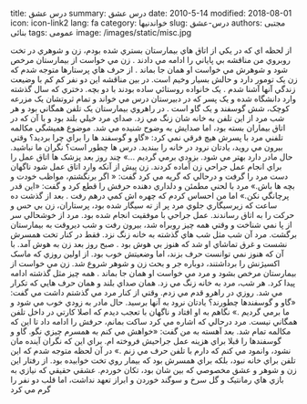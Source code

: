 title: درس عشق
summary: درس عشق
date: 2010-5-14
modified: 2018-08-01
icon:  icon-link2
lang: fa
category: خواندنیها
slug: درس-عشق
authors: مجتبی بنائی
tags: عمومی
image: /images/static/misc.jpg

از لحظه اي که در يکي از اتاق هاي بيمارستان بستري شده بودم، زن و شوهري در تخت روبروي من مناقشه بي پاياني را ادامه مي دادند .    زن مي خواست از بيمارستان مرخص شود و شوهرش مي خواست او همان جا بماند .    از حرف هاي پرستارها متوجه شدم که زن يک تومور دارد و حالش بسيار وخيم است. در بين مناقشه اين دو نفر کم کم با وضيعت زندگي آنها آشنا شدم .    يک خانواده روستائي ساده بودند با دو بچه. دختري که سال گذشته وارد دانشگاه شده و يک پسر که در دبيرستان درس مي خواند و تمام ثروتشان يک مزرعه کوچک، شش گوسفند و يک گاو است .    در راهروي بيمارستان يک تلفن همگاني بود و هر شب مرد از اين تلفن به خانه شان زنگ مي زد. صداي مرد خيلي بلند بود و با آن که در اتاق بيماران بسته بود، اما صدايش به وضوح شنيده مي شد. موضوع هميشگي مکالمه تلفني مرد با پسرش هيچ فرقي نمي کرد: «گاو و گوسفند ها را براي چرا برديد؟ وقتي بيرون مي رويد، يادتان نرود در خانه را ببنديد. درس ها چطور است؟ نگران ما نباشيد. حال مادر دارد بهتر مي شود. بزودي برمي گرديم ...»    چند روز بعد پزشک ها اتاق عمل را براي انجام عمل جراحي زن آماده کردند. زن پيش از آنکه وارد اتاق عمل شود ناگهان دست مرد را گرفت و درحالي که گريه مي کرد گفت: « اگر برنگشتم، مواظب خودت و بچه ها باش.» مرد با لحني مطمئن و دلداري دهنده حرفش را قطع کرد و گفت: «اين قدر پرچانگي نکن.» اما من احساس کردم که چهره اش کمي درهم رفت .    بعد از گذشت ده ساعت که زيرسيگاري جلوي مرد پر از ته سيگار شده بود، پرستاران، زن بي حس و حرکت را به اتاق رساندند. عمل جراحي با موفقيت انجام شده بود. مرد از خوشحالي سر از پا نمي شناخت و وقتي همه چيز روبراه شد، بيرون رفت و شب ديروقت به بيمارستان برگشت. مرد آن شب مثل شب هاي گذشته به خانه زنگ نزد. فقط در کنار تخت همسرش نشست و غرق تماشاي او شد که هنوز بي هوش بود .    صبح روز بعد زن به هوش آمد. با آن که هنوز نمي توانست حرف بزند، اما وضعيتش خوب بود. از اولين روزي که ماسک اکسيژنش را برداشتند، دوباره جر و بحث زن و شوهر شروع شد. زن مي خواست از بيمارستان مرخص بشود و مرد مي خواست او همان جا بماند .    همه چيز مثل گذشته ادامه پيدا کرد. هر شب، مرد به خانه زنگ مي زد. همان صداي بلند و همان حرف هايي که تکرار مي شد. روزي در راهرو قدم مي زدم. وقتي از کنار مرد مي گذشتم داشت مي گفت: «گاو و گوسفندها چطورند؟ يادتان نرود به آنها برسيد. حال مادر به زودي خوب مي شود و ما برمي گرديم .»    نگاهم به او افتاد و ناگهان با تعجب ديدم که اصلا کارتي در داخل تلفن همگاني نيست. مرد درحالي که اشاره مي کرد ساکت بمانم، حرفش را ادامه داد تا اين که مکالمه تمام شد. بعد آهسته به من گفت: «خواهش مي کنم به همسرم چيزي نگو. گاو و گوسفندها را قبلا براي هزينه عمل جراحيش فروخته ام. براي اين که نگران آينده مان نشود، وانمود مي کنم که دارم با تلفن حرف مي زنم .»    در آن لحظه متوجه شدم که اين تلفن براي خانه نبود، بلکه براي همسرش بود که بيمار روي تخت خوابيده بود. از رفتار اين زن و شوهر و عشق مخصوصي که بين شان بود، تکان خوردم. عشقي حقيقي که نيازي به بازي هاي رمانتيک و گل سرخ و سوگند خوردن و ابراز تعهد نداشت، اما قلب دو نفر را گرم مي کرد